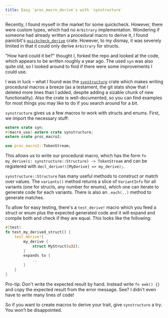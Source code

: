 ```yaml
---
title: Easy `proc_macro_derive`s with `synstructure`
---
```


Recently, I found myself in the market for some quickcheck. However, there were
custom types, which had no `Arbitrary` implementation. Wondering if someone had
already written a procedural macro to derive it, I found panicbit's
[`quickcheck_derive`] crate. However, to my dismay, it was severely limited in
that it could only derive `Arbitrary` for structs.

"How hard could it be?" thought I, forked the repo and looked at the code,
which appears to be written roughly a year ago. The used `syn` was also quite
old, so I looked around to find if there were some improvements I could use.

I was in luck – what I found was the [`synstructure`] crate which makes writing
procedural macros a breeze (as a testament, the git stats show that I deleted
more lines than I added, despite adding a sizable chunk of new functionality).
Also the crate is well-documented, so you can find examples for most things you
may like to do if you search around for a bit.

`synstructure` gives us a few macros to work with structs and enums. First, we
import the necessary stuff:

```rust
extern crate syn;
#[macro_use] extern crate synstructure;
extern crate proc_macro2;

use proc_macro2::TokenStream;
```

This allows us to write our procedural macro, which has the form
`fn my_derive(s: synstructure::Structure) -> TokenStream` and can be registered
with `decl_derive!([MyDerive] => my_derive);`.

`synstructure::Structure` has many useful methods to construct or match over
values. The `variants()` method returns a slice of `VariantInfo` for all
variants (one for structs, any number for enums), which one can iterate to
generate code for each variants. There is also an `.each(..)` method to
generate matches.

To allow for easy testing, there's a `test_derive!` macro which you feed a
struct or enum plus the expected generated code and it will expand and compile
both and check if they are equal. This looks like the following:

```rust
#[test]
fn test_my_derived_struct() {
    test_derive!{
        my_derive {
            struct MyStruct(u32);
        }
        expands to {
            ..
        }
    }
}
```

Pro-tip: Don't write the expected result by hand. Instead write `fn eek() {}`
and copy the expected result from the error message. See? I didn't even have to
*write* many lines of code!

So if you want to create macros to derive your trait, give `synstructure` a
try. You won't be disappointed.

[`quickcheck_derive`]: https://crates.io/crates/quickcheck_derive
[`synstructure`]: https://crates.io/crates/synstructure
